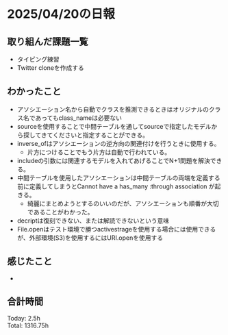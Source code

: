 # 2025/04/20の日報
## 取り組んだ課題一覧
* タイピング練習
*  Twitter cloneを作成する
## わかったこと
* アソシエーション名から自動でクラスを推測できるときはオリジナルのクラス名であってもclass_nameは必要ない
* sourceを使用することで中間テーブルを通してsourceで指定したモデルから探してきてくださいと指定することができる。
* inverse_ofはアソシエーションの逆方向の関連付けを行うときに使用する。
  *  片方につけることでもう片方は自動で行われている。
* includeの引数には関連するモデルを入れてあげることでN+1問題を解決できる。
* 中間テーブルを使用したアソシエーションは中間テーブルの両端を定義する前に定義してしまうとCannot have a has_many :through association が起きる。
  *  綺麗にまとめようとするのいいのだが、アソシエーションも順番が大切であることがわかった。
* decriptは復刻できない、または解読できないという意味
* File.openはテスト環境で勝つactivestrageを使用する場合には使用できるが、外部環境(S3)を使用するにはURI.openを使用する  
## 感じたこと
* 
##  合計時間 
Today: 2.5h<br>
Total: 1316.75h
